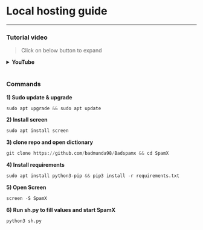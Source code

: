 <h1>Local hosting guide</h1>

----

<h3>Tutorial video</h3>

> Click on below button to expand 

<details>
<summary><b> YouTube </b></summary>
<br>
× <i> Check below icon/image </i>

<p><a href="https://youtu.be/yC9z3kYKIgU"><img src="https://telegra.ph//file/022296de189ff726a4f1e.jpg" width="200""/></a></p>

</details>

<br>

<h3>Commands</h3>

<b>1) Sudo update & upgrade</b>

```python
sudo apt upgrade && sudo apt update
```

<b>2) Install screen </b>

```python
sudo apt install screen
```

<b>3) clone repo and open dictionary </b>

```python
git clone https://github.com/badmunda98/Badspamx && cd SpamX
```

<b>4) Install requirements </b>

```python
sudo apt install python3-pip && pip3 install -r requirements.txt
```

<b>5) Open Screen </b>

```python
screen -S SpamX 
```

<b>6) Run sh.py to fill values and start SpamX </b>

```python
python3 sh.py
```
